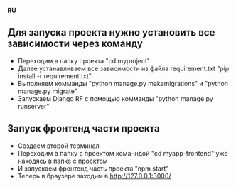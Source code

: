 **RU**



## Для запуска проекта нужно установить все зависимости через команду

* Переходим в папку проекта "cd myproject" 
* Далее устанавливаем все зависимости из файла requirement.txt "pip install -r requirement.txt"
* Выполняем комманды "python manage.py makemigrations" и "python manage.py migrate"
* Запускаем Django RF с помощью комманды "python manage.py runserver"

## Запуск фронтенд части проекта

* Создаем второй терминал 
* Переходим в папку с проектом команндой "cd myapp-frontend" уже находясь в папке с проектом
* И запускаем фронтенд часть проекта "npm start" 
* Теперь в браузере заходим в http://127.0.0.1:3000/
